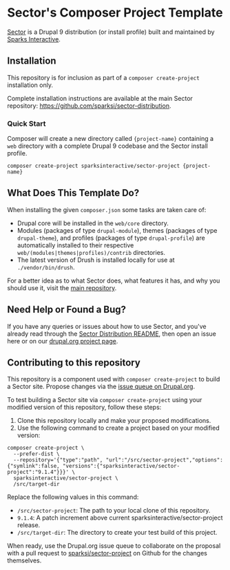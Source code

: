 # Sector's Composer Project Template

[Sector](https://www.sector.org.nz/) is a Drupal 9 distribution (or install profile) built and maintained by [Sparks Interactive](https://www.sparksinteractive.co.nz).

## Installation

This repository is for inclusion as part of a `composer create-project` installation only.

Complete installation instructions are available at the main Sector repository: https://github.com/sparksi/sector-distribution.

### Quick Start

Composer will create a new directory called `{project-name}` containing a `web` directory with a complete Drupal 9 codebase and the Sector install profile.

    composer create-project sparksinteractive/sector-project {project-name}

## What Does This Template Do?

When installing the given `composer.json` some tasks are taken care of:

* Drupal core will be installed in the `web/core` directory.
* Modules (packages of type `drupal-module`), themes (packages of type `drupal-theme`), and profiles (packages of type `drupal-profile`) are automatically installed to their respective `web/(modules|themes|profiles)/contrib` directories.
* The latest version of Drush is installed locally for use at `./vendor/bin/drush`.

For a better idea as to what Sector does, what features it has, and why you should use it, visit the [main repository](https://github.com/sparksi/sector-distribution).

## Need Help or Found a Bug?

If you have any queries or issues about how to use Sector, and you've already read through the [Sector Distribution README](https://github.com/sparksi/sector-distribution/blob/master/README.md), then open an issue here or on our [drupal.org project page](https://www.drupal.org/project/sector).

## Contributing to this repository

This repository is a component used with `composer create-project` to build a Sector site. Propose changes via the [issue queue on Drupal.org](https://www.drupal.org/project/issues/sector).

To test building a Sector site via `composer create-project` using your modified version of this repository, follow these steps:

1. Clone this repository locally and make your proposed modifications.
2. Use the following command to create a project based on your modified version:
  ```
  composer create-project \
    --prefer-dist \
    --repository='{"type":"path", "url":"/src/sector-project","options":{"symlink":false, "versions":{"sparksinteractive/sector-project":"9.1.4"}}}' \
    sparksinteractive/sector-project \
    /src/target-dir
  ```
  Replace the following values in this command:
  * `/src/sector-project`: The path to your local clone of this repository.
  * `9.1.4`: A patch increment above current sparksinteractive/sector-project release.
  * `/src/target-dir`: The directory to create your test build of this project.

When ready, use the Drupal.org issue queue to collaborate on the proposal with a pull request to [sparksi/sector-project](https://github.com/sparksi/sector-project) on Github for the changes themselves.
